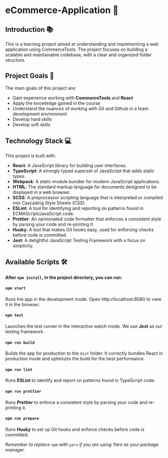# eCommerce-Application 🛒

## Introduction 📚

This is a learning project aimed at understanding and implementing a web application using CommerceTools. The project focuses on building a scalable and maintainable codebase, with a clear and organized folder structure.

## Project Goals 🎯

The main goals of this project are:

- Gain experience working with **CommerceTools** and **React**
- Apply the knowledge gained in the course
- Understand the nuances of working with Git and Github in a team development environment
- Develop hard skills
- Develop soft skills

## Technology Stack 💻

This project is built with:

- **React**: A JavaScript library for building user interfaces.
- **TypeScript**: A strongly typed superset of JavaScript that adds static types.
- **Webpack**: A static module bundler for modern JavaScript applications.
- **HTML**: The standard markup language for documents designed to be displayed in a web browser.
- **SCSS**: A preprocessor scripting language that is interpreted or compiled into Cascading Style Sheets (CSS).
- **ESLint**: A tool for identifying and reporting on patterns found in ECMAScript/JavaScript code.
- **Prettier**: An opinionated code formatter that enforces a consistent style by parsing your code and re-printing it.
- **Husky**: A tool that makes Git hooks easy, used for enforcing checks before code is committed.
- **Jest**: A delightful JavaScript Testing Framework with a focus on simplicity.

## Available Scripts 🛠️

#### After `npm install`, in the project directory, you can run:

#### `npm start`

Runs the app in the development mode. Open http://localhost:8080 to view it in the browser.

#### `npm test`

Launches the test runner in the interactive watch mode. We use **Jest** as our testing framework.

#### `npm run build`

Builds the app for production to the `dist` folder. It correctly bundles React in production mode and optimizes the build for the best performance.

#### `npm run lint`

Runs **ESLint** to identify and report on patterns found in TypeScript code.

#### `npm run prettier`

Runs **Prettier** to enforce a consistent style by parsing your code and re-printing it.

#### `npm run prepare`

Runs **Husky** to set up Git hooks and enforce checks before code is committed.

_Remember to replace `npm` with `yarn` if you are using Yarn as your package manager._
